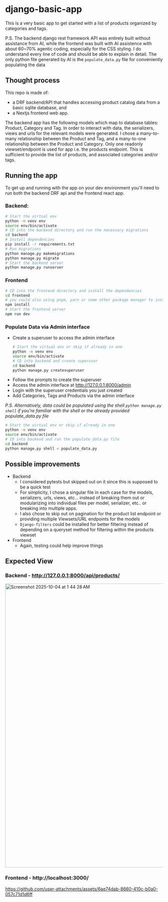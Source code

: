 # django-basic-app

This is a very basic app to get started with a list of products organized by categories and tags.

P.S. The backend django rest framework API was entirely built without assistance from AI, while the frontend was built with AI assistence with about 60~70% agentic coding, especially for the CSS styling. I do understand every line of code and should be able to explain in detail.
The only python file generated by AI is the `populate_data.py` file for conveniently populating the data

## Thought process
This repo is made of:
  - a DRF backend/API that handles accessing product catalog data from a basic sqlite database, and
  - a Nextjs frontend web app.

The backend app has the following models which map to database tables: Product, Category and Tag.
In order to interact with data, the serializers, views and urls for the relevant models were generated.
I chose a many-to-many relationship between the Product and Tag, and a many-to-one relationship between the Product and Category.
Only one readonly viewset/endpoint is used for app i.e. the products endpoint. This is sufficient to provide the list of products, and associated categories and/or tags.

## Running the app

To get up and running with the app on your dev environment you'll need to run both the backend DRF api and the frontend react app.

### Backend:
```bash
# Start the virtual env
python -m venv env
source env/bin/activate
# CD into the backend directory and run the necessary migrations
cd backend
# Install dependencies
pip install -r requirements.txt
# Run migrations
python manage.py makemigrations
python manage.py migrate
# Start the backend server
python manage.py runserver
```

### Frontend
```bash
# CD into the frontend directory and install the dependencies
cd frontend
# you could also using pnpm, yarn or some other package manager to install dependences
npm install
# Start the frontend server
npm run dev
```

### Populate Data via Admin interface

- Create a superuser to access the admin interface
  ```bash
  # Start the virtual env or skip if already in one
  python -m venv env
  source env/bin/activate
  # CD into backend and create superuser
  cd backend
  python manage.py createsuperuser
  ```
- Follow the prompts to create the superuser
- Access the admin interface at http://127.0.0.1:8000/admin
- Login with the superuser credentials you just created
- Add Categories, Tags and Products via the admin interface

_P.S. Alternatively, data could be populated using the shell `python manage.py shell` if you're familiar with the shell or the already provided populate_data.py file_
  ```bash
  # Start the virtual env or skip if already in one
  python -m venv env
  source env/bin/activate
  # CD into backend and run the populate_data.py file
  cd backend
  python manage.py shell < populate_data.py
  ```

## Possible improvements
- Backend
  - I considered pytests but skipped out on it since this is supposed to be a quick test
  - For simplicity, I chose a singular file in each case for the models, serializers, urls, views, etc... instead of breaking them out or modularizing into individual files per model, serializer, etc.. or breaking into multiple apps.
  - I also chose to skip out on pagination for the product list endpoint or providing multiple Viewsets/URL endpoints for the models
  - `Django-filters` could be installed for better filtering instead of depending on a queryset method for filtering within the products viewset
- Frontend
  - Again, testing could help improve things

## Expected View

### Backend - http://127.0.0.1:8000/api/products/
<img width="1364" height="907" alt="Screenshot 2025-10-04 at 1 44 28 AM" src="https://github.com/user-attachments/assets/e61fb132-84ad-4ff3-ab3f-c5748fa70fe4" />



### Frontend - http://localhost:3000/

https://github.com/user-attachments/assets/6ae74dab-8660-410c-b0a0-057c71d1d6ff
